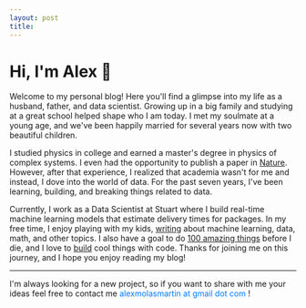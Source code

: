 ```yaml
---
layout: post
title:
---
```



<div id="hi"><h1>
  Hi, I'm Alex 👋
<span></span></h1></div>

  Welcome to my personal blog! Here you'll find a glimpse into my life as a husband, father, and data scientist. Growing up in a big family and studying at a great school helped shape who I am today. I met my soulmate at a young age, and we've been happily married for several years now with two beautiful children.


  I studied physics in college and earned a master's degree in physics of complex systems. I even had the opportunity to publish a paper in <a href="https://www.nature.com/articles/s41467-019-11841-2">Nature</a>. However, after that experience, I realized that academia wasn't for me and instead, I dove into the world of data. For the past seven years, I've been learning, building, and breaking things related to data.


  Currently, I work as a Data Scientist at Stuart where I build real-time machine learning models that estimate delivery times for packages. In my free time, I enjoy playing with my kids, <a href="/blog">writing</a> about machine learning, data, math, and other topics. I also have a goal to do <a href="/100-list">100 amazing things</a> before I die, and I love to <a href="https://www.github.com/alexmolas">build</a> cool things with code. Thanks for joining me on this journey, and I hope you enjoy reading my blog!

<hr>

I'm always looking for a new project, so if you want to share with me your ideas feel free to contact me  <span style="color:#007bff">alexmolasmartin at gmail dot com</span> !
